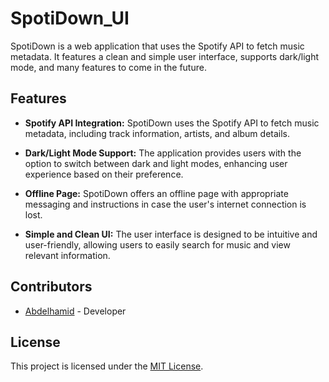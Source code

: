 # SpotiDown_UI

SpotiDown is a web application that uses the Spotify API to fetch music metadata. It features a clean and simple user interface, supports dark/light mode, and many features to come in the future.

## Features

- **Spotify API Integration:** SpotiDown uses the Spotify API to fetch music metadata, including track information, artists, and album details.

- **Dark/Light Mode Support:** The application provides users with the option to switch between dark and light modes, enhancing user experience based on their preference.

- **Offline Page:** SpotiDown offers an offline page with appropriate messaging and instructions in case the user's internet connection is lost.

- **Simple and Clean UI:** The user interface is designed to be intuitive and user-friendly, allowing users to easily search for music and view relevant information.

## Contributors

- [Abdelhamid](https://github.com/Abdev23) - Developer

## License

This project is licensed under the [MIT License](README.md).